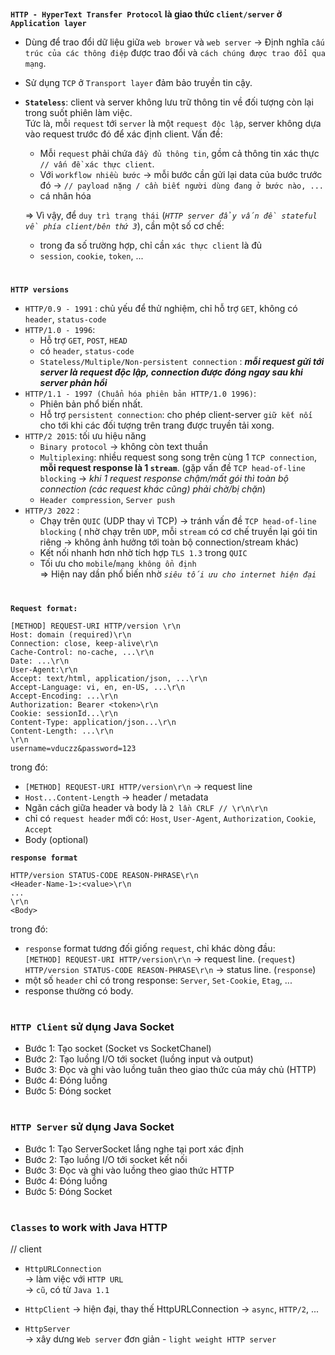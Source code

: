 #

**`HTTP - HyperText Transfer Protocol` là giao thức `client/server` ở `Application layer`**

- Dùng để trao đổi dữ liệu giữa `web brower` và `web server` -> Định nghĩa `cấu trúc của các thông điệp` được trao đổi và `cách chúng được trao đổi qua mạng`.
- Sử dụng `TCP` ở `Transport layer` đảm bảo truyền tin cậy.

- **`Stateless`**: client và server không lưu trữ thông tin về đối tượng còn lại trong suốt phiên làm việc.  
   Tức là, mỗi `request` tới `server` là một `request độc lập`, server không dựa vào request trước đó để xác định client. Vấn đề:

  - Mỗi `request` phải chứa `đầy đủ thông tin`, gồm cả thông tin xác thực `// vấn đề xác thực client`.
  - Với `workflow nhiều bước` -> mỗi bước cần gửi lại data của bước trước đó -> `// payload nặng / cần biết người dùng đang ở bước nào, ...`
  - cá nhân hóa

  => Vì vậy, để `duy trì trạng thái` (_`HTTP server đẩy vấn đề stateful về phía client/bên thứ 3`_), cần một số cơ chế:

  - trong đa số trường hợp, chỉ cần `xác thực client` là đủ
  - `session`, `cookie`, `token`, ...

#

**`HTTP versions`**

- `HTTP/0.9 - 1991` : chủ yếu để thử nghiệm, chỉ hỗ trợ `GET`, không có `header`, `status-code`
- `HTTP/1.0 - 1996`:
  - Hỗ trợ `GET`, `POST`, `HEAD`
  - có `header`, `status-code`
  - `Stateless/Multiple/Non-persistent connection` : _**mỗi request gửi tới server là request độc lập, connection được đóng ngay sau khi server phản hồi**_
- `HTTP/1.1 - 1997 (Chuẩn hóa phiên bản HTTP/1.0 1996)`:
  - Phiên bản phổ biến nhất.
  - Hỗ trợ `persistent connection`: cho phép client-server `giữ kết nối` cho tới khi các đối tượng trên trang được truyền tải xong.
- `HTTP/2 2015`: tối ưu hiệu năng
  - `Binary protocol` -> không còn text thuần
  - `Multiplexing`: nhiều request song song trên cùng 1 `TCP connection`, **mỗi request response là 1 `stream`**. (gặp vấn đề `TCP head-of-line blocking` -> _khi 1 request response chậm/mất gói thì toàn bộ connection (các request khác cũng) phải chờ/bị chặn_)
  - `Header compression`, `Server push`
- `HTTP/3 2022` :
  - Chạy trên `QUIC` (UDP thay vì TCP) -> tránh vấn đề `TCP head-of-line blocking` ( nhờ chạy trên `UDP`, mỗi `stream` có cơ chế truyền lại gói tin riêng -> không ảnh hưởng tới toàn bộ connection/stream khác)
  - Kết nối nhanh hơn nhờ tích hợp `TLS 1.3` trong `QUIC`
  - Tối ưu cho `mobile`/`mạng không ổn định`  
    => Hiện nay dần phổ biến nhờ _`siêu tối ưu cho internet hiện đại`_

#

**`Request format:`**

```
[METHOD] REQUEST-URI HTTP/version \r\n
Host: domain (required)\r\n
Connection: close, keep-alive\r\n
Cache-Control: no-cache, ...\r\n
Date: ...\r\n
User-Agent:\r\n
Accept: text/html, application/json, ...\r\n
Accept-Language: vi, en, en-US, ...\r\n
Accept-Encoding: ...\r\n
Authorization: Bearer <token>\r\n
Cookie: sessionId...\r\n
Content-Type: application/json...\r\n
Content-Length: ...\r\n
\r\n
username=vduczz&password=123
```

trong đó:

- `[METHOD] REQUEST-URI HTTP/version\r\n` -> request line
- `Host...Content-Length` -> header / metadata
- Ngăn cách giữa header và body là `2 lần CRLF // \r\n\r\n`
- chỉ có `request header` mới có: `Host`, `User-Agent`, `Authorization`, `Cookie`, `Accept`
- Body (optional)

**`response format`**

```
HTTP/version STATUS-CODE REASON-PHRASE\r\n
<Header-Name-1>:<value>\r\n
...
\r\n
<Body>
```

trong đó:

- `response` format tương đối giống `request`, chỉ khác dòng đầu:  
  `[METHOD] REQUEST-URI HTTP/version\r\n` -> request line. (`request`)
  `HTTP/version STATUS-CODE REASON-PHRASE\r\n` -> status line. (`response`)
- một số `header` chỉ có trong response: `Server`, `Set-Cookie`, `Etag`, ...
- response thường có body.

#

### **`HTTP Client`** sử dụng Java Socket

- Bước 1: Tạo socket (Socket vs SocketChanel)
- Bước 2: Tạo luồng I/O tới socket (luồng input và output)
- Bước 3: Đọc và ghi vào luồng tuân theo giao thức của máy chủ (HTTP)
- Bước 4: Đóng luồng
- Bước 5: Đóng socket

#

### **`HTTP Server`** sử dụng Java Socket

- Bước 1: Tạo ServerSocket lắng nghe tại port xác định
- Bước 2: Tạo luồng I/O tới socket kết nối
- Bước 3: Đọc và ghi vào luồng theo giao thức HTTP
- Bước 4: Đóng luồng
- Bước 5: Đóng Socket

#

### **`Classes`** to work with Java HTTP

// client

- `HttpURLConnection`  
  -> làm việc với `HTTP URL`  
  -> `cũ`, có từ `Java 1.1`

- `HttpClient`
  -> hiện đại, thay thế HttpURLConnection
  -> `async`, `HTTP/2`, ...
- `HttpServer`  
  -> xây dưng `Web server` đơn giản - `light weight HTTP server`
